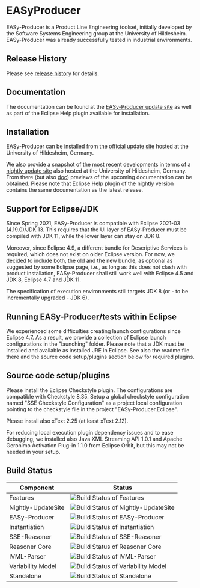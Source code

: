 EASyProducer
============

EASy-Producer is a Product Line Engineering toolset, initially developed by the Software Systems Engineering group at the University of Hildesheim. EASy-Producer was already successfully tested in industrial environments.

Release History
---------------
Please see [release history](http://htmlpreview.github.io/?https://github.com/SSEHUB/EASyProducer/blob/master/EASyBuildProperties/changelog.html "release history") for details.

Documentation
-------------
The documentation can be found at the [EASy-Producer update site](http://projects.sse.uni-hildesheim.de/easy/ "EASy-Producer update site") as well as part of the Eclipse Help plugin available for installation.

Installation
-------------
EASy-Producer can be installed from the [official update site](http://projects.sse.uni-hildesheim.de/easy/ "EASy-Producer update site") hosted at the University of Hildesheim, Germany. 

We also provide a snapshot of the most recent developments in terms of a [nightly update site](https://projects.sse.uni-hildesheim.de/eclipse/update-sites/easy_nightly/ "EASy-Producer nightly update site") also hosted at the University of Hildesheim, Germany. From there (but also [doc](/doc/ "doc")) previews of the upcoming documentation can be obtained. Please note that Eclipse Help plugin of the nightly version contains the same documentation as the latest release.

Support for Eclipse/JDK
-----------------------
Since Spring 2021, EASy-Producer is compatible with Eclipse 2021-03 (4.19.0)/JDK 13. This requires that the UI layer of EASy-Producer must be compiled with JDK 11, while the lower layer can stay on JDK 8.

Moreover, since Eclipse 4.9, a different bundle for Descriptive Services is required, which does not exist on older Eclipse version. For now, we decided to include both, the old and the new bundle, as optional as suggested by some Eclipse page, i.e., as long as this does not clash with product installation, EASy-Producer shall still work well with Eclipse 4.5 and JDK 8, Eclipse 4.7 and JDK 11. 

The specification of execution environments still targets JDK 8 (or - to be incrementally upgraded - JDK 6).

Running EASy-Producer/tests within Eclipse
------------------------------------------
We experienced some difficulties creating launch configurations since Eclipse 4.7. As a result, we provide a collection of Eclipse launch configurations in the "launching" folder. Please note that a JDK must be installed and available as installed JRE in Eclipse. See also the readme file there and the source code setup/plugins section below for required plugins. 

Source code setup/plugins
-------------------------
Please install the Eclipse Checkstyle plugin. The configurations are compatible with Checkstyle 8.35. Setup a global checkstyle configuration named "SSE Checkstyle Configuration" as a project local configuration pointing to the checkstyle file in the project "EASy-Producer.Eclipse".

Please install also xText 2.25 (at least xText 2.12). 

For reducing local execution plugin dependency issues and to ease debugging, we installed also Java XML Streaming API 1.0.1 and Apache Geronimo Activation Plug-in 1.1.0 from Eclipse Orbit, but this may not be needed in your setup.

Build Status
------------------
| Component | Status |
|---|---|
| Features | ![Build Status of Features](http://jenkins-2.sse.uni-hildesheim.de/buildStatus/icon?job=EASy_Features) |
| Nightly-UpdateSite | ![Build Status of Nightly-UpdateSite](http://jenkins-2.sse.uni-hildesheim.de/buildStatus/icon?job=EASy_NightlyUpdateSite) |
| EASy-Producer | ![Build Status of EASy-Producer](http://jenkins-2.sse.uni-hildesheim.de/buildStatus/icon?job=EASy_EASy-Producer) |
| Instantiation | ![Build Status of Instantiation](http://jenkins-2.sse.uni-hildesheim.de/buildStatus/icon?job=EASy_Instantiation) |
| SSE-Reasoner | ![Build Status of SSE-Reasoner](http://jenkins-2.sse.uni-hildesheim.de/buildStatus/icon?job=EASy_SSEreasoner) |
| Reasoner Core | ![Build Status of Reasoner Core](http://jenkins-2.sse.uni-hildesheim.de/buildStatus/icon?job=EASy_ReasonerCore) |
| IVML-Parser | ![Build Status of IVML-Parser](http://jenkins-2.sse.uni-hildesheim.de/buildStatus/icon?job=EASy_IVML) |
| Variability Model | ![Build Status of Variability Model](http://jenkins-2.sse.uni-hildesheim.de/buildStatus/icon?job=EASy_VarModel) |
| Standalone | ![Build Status of Standalone](http://jenkins-2.sse.uni-hildesheim.de/buildStatus/icon?job=EASy_Standalone) |
